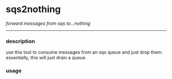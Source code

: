 # sqs2nothing

_forward messages from sqs to...nothing_

---

### description

use this tool to consume messages from an sqs queue and just drop them. essentially, this will just drain a queue.

### usage

